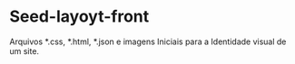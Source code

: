 # Seed-layoyt-front
Arquivos *.css, *.html, *.json e imagens Iniciais para a Identidade visual de um site.

